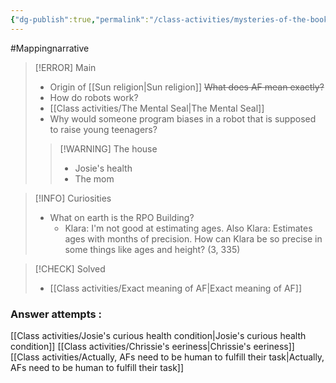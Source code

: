 ```yaml
---
{"dg-publish":true,"permalink":"/class-activities/mysteries-of-the-book/"}
---
```


#Mappingnarrative  

>[!ERROR] Main
> - Origin of [[Sun religion\|Sun religion]]
> ~~What does AF mean exactly?~~
> - How do robots work?
> - [[Class activities/The Mental Seal\|The Mental Seal]]
> - Why would someone program biases in a robot that is supposed to raise young teenagers?
>> [!WARNING] The house
>> - Josie's health
>> - The mom

>[!INFO] Curiosities
> - What on earth is the RPO Building?
>   - Klara: 
>    I'm not good at estimating ages.
>    Also Klara: 
>    Estimates ages with months of precision.
>    How can Klara be so precise in some things like ages and height? (3, 335)

>[!CHECK] Solved
>- [[Class activities/Exact meaning of AF\|Exact meaning of AF]]

### Answer attempts :
[[Class activities/Josie's curious health condition\|Josie's curious health condition]]
[[Class activities/Chrissie's eeriness\|Chrissie's eeriness]]
[[Class activities/Actually, AFs need to be human to fulfill their task\|Actually, AFs need to be human to fulfill their task]]